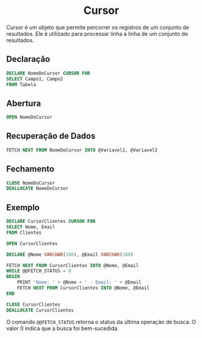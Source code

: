 <h1 align="center"> Cursor</h1>

<p>
    Cursor é um objeto que permite percorrer os registros de um conjunto de resultados. 
    Ele é utilizado para processar linha a linha de um conjunto de resultados.
</p>

<h2>Declaração</h2>

```sql
DECLARE NomeDoCursor CURSOR FOR
SELECT Campo1, Campo2
FROM Tabela
```

<h2>Abertura</h2>

```sql
OPEN NomeDoCursor
```

<h2>Recuperação de Dados</h2>

```sql
FETCH NEXT FROM NomeDoCursor INTO @Variavel1, @Variavel2
```

<h2>Fechamento</h2>

```sql
CLOSE NomeDoCursor
DEALLOCATE NomeDoCursor
```

<h2>Exemplo</h2>

```sql
DECLARE CursorClientes CURSOR FOR
SELECT Nome, Email
FROM Clientes

OPEN CursorClientes

DECLARE @Nome VARCHAR(100), @Email VARCHAR(100)

FETCH NEXT FROM CursorClientes INTO @Nome, @Email
WHILE @@FETCH_STATUS = 0
BEGIN
    PRINT 'Nome: ' + @Nome + ' - Email: ' + @Email
    FETCH NEXT FROM CursorClientes INTO @Nome, @Email
END

CLOSE CursorClientes
DEALLOCATE CursorClientes
```

<p>
    O comando <code>@@FETCH_STATUS</code> retorna o status da última operação de busca.
    O valor 0 indica que a busca foi bem-sucedida.
</p>